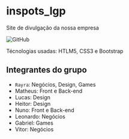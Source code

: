 # inspots_lgp
Site de divulgação da nossa empresa

![GitHub](https://img.shields.io/github/license/Math2034/inspots_lgp)

Técnologias usadas: HTLM5, CSS3 e Bootstrap

## Integrantes do grupo
- `Rayra`: Negócios, Design, Games
- Matheus: Front e Back-end
- Lucas: Design
- Heitor: Design
- Nuno: Front e Back-end
- Leonardo: Negócios
- Gabriel: Games
- Vitor: Negócios
